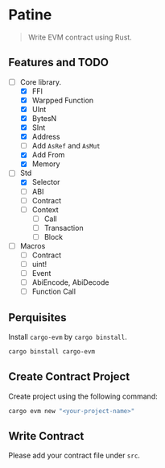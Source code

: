 # Patine

> Write EVM contract using Rust.

## Features and TODO

- [ ] Core library.
  - [X] FFI
  - [X] Warpped Function
  - [X] UInt
  - [X] BytesN
  - [X] SInt
  - [X] Address
  - [ ] Add `AsRef` and `AsMut`
  - [X] Add From
  - [X] Memory
- [ ] Std
  - [X] Selector
  - [ ] ABI
  - [ ] Contract
  - [ ] Context
    - [ ] Call
    - [ ] Transaction
    - [ ] Block
- [ ] Macros
  - [ ] Contract
  - [ ] uint!
  - [ ] Event
  - [ ] AbiEncode, AbiDecode
  - [ ] Function Call

## Perquisites

Install `cargo-evm` by `cargo binstall`.

```bash
cargo binstall cargo-evm
```

## Create Contract Project

Create project using the following command:

```bash
cargo evm new "<your-project-name>"
```

## Write Contract

Please add your contract file under `src`.
